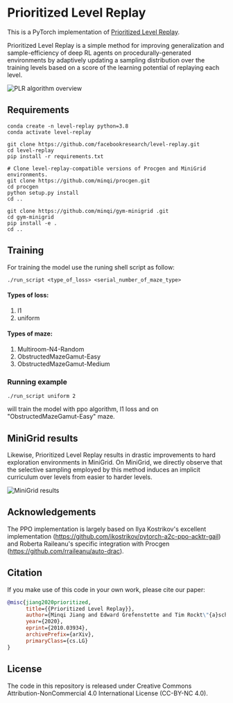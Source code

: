 # Prioritized Level Replay

This is a PyTorch implementation of [Prioritized Level Replay](https://arxiv.org/abs/2010.03934).

Prioritized Level Replay is a simple method for improving generalization and sample-efficiency of deep RL agents on procedurally-generated environments by adaptively updating a sampling distribution over the training levels based on a score of the learning potential of replaying each level. 

![PLR algorithm overview](docs/plr-algo-overview.png)

## Requirements
```
conda create -n level-replay python=3.8
conda activate level-replay

git clone https://github.com/facebookresearch/level-replay.git
cd level-replay
pip install -r requirements.txt

# Clone level-replay-compatible versions of Procgen and MiniGrid environments.
git clone https://github.com/minqi/procgen.git
cd procgen 
python setup.py install
cd ..

git clone https://github.com/minqi/gym-minigrid .git
cd gym-minigrid 
pip install -e .
cd ..
```

## Training
For training the model use the runing shell script as follow:
```
./run_script <type_of_loss> <serial_number_of_maze_type>
```
#### Types of loss:
1. l1
2. uniform

#### Types of maze:
1. Multiroom-N4-Random
2. ObstructedMazeGamut-Easy
3. ObstructedMazeGamut-Medium

### Running example
```
./run_script uniform 2
```
will train the model with ppo algorithm, l1 loss and on "ObstructedMazeGamut-Easy" maze.

## MiniGrid results
Likewise, Prioritized Level Replay results in drastic improvements to hard exploration environments in MiniGrid. On MiniGrid, we directly observe that the selective sampling employed by this method induces an implicit curriculum over levels from easier to harder levels.

![MiniGrid results](docs/minigrid-results.png)

## Acknowledgements
The PPO implementation is largely based on Ilya Kostrikov's excellent implementation (https://github.com/ikostrikov/pytorch-a2c-ppo-acktr-gail) and Roberta Raileanu's specific integration with Procgen (https://github.com/rraileanu/auto-drac).

## Citation
If you make use of this code in your own work, please cite our paper:
```bib
@misc{jiang2020prioritized,
      title={{Prioritized Level Replay}}, 
      author={Minqi Jiang and Edward Grefenstette and Tim Rockt\"{a}schel},
      year={2020},
      eprint={2010.03934},
      archivePrefix={arXiv},
      primaryClass={cs.LG}
}
```

## License
The code in this repository is released under Creative Commons Attribution-NonCommercial 4.0 International License (CC-BY-NC 4.0).
